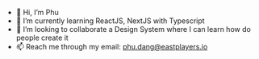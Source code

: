 - 👋 Hi, I’m Phu
- 🌱 I’m currently learning ReactJS, NextJS with Typescript
- 💞️ I’m looking to collaborate a Design System where I can learn how do people create it
- 📫 Reach me through my email: phu.dang@eastplayers.io

<!---
esp-phudang/esp-phudang is a ✨ special ✨ repository because its `README.md` (this file) appears on your GitHub profile.
You can click the Preview link to take a look at your changes.
--->
